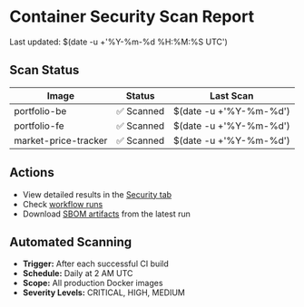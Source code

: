 # Container Security Scan Report

Last updated: $(date -u +'%Y-%m-%d %H:%M:%S UTC')

## Scan Status

| Image                | Status     | Last Scan              |
| -------------------- | ---------- | ---------------------- |
| portfolio-be         | ✅ Scanned | $(date -u +'%Y-%m-%d') |
| portfolio-fe         | ✅ Scanned | $(date -u +'%Y-%m-%d') |
| market-price-tracker | ✅ Scanned | $(date -u +'%Y-%m-%d') |

## Actions

- View detailed results in the [Security tab](../../security/code-scanning)
- Check [workflow runs](../../actions/workflows/trivy-scan.yml)
- Download [SBOM artifacts](../../actions/workflows/trivy-scan.yml) from the latest run

## Automated Scanning

- **Trigger:** After each successful CI build
- **Schedule:** Daily at 2 AM UTC
- **Scope:** All production Docker images
- **Severity Levels:** CRITICAL, HIGH, MEDIUM
